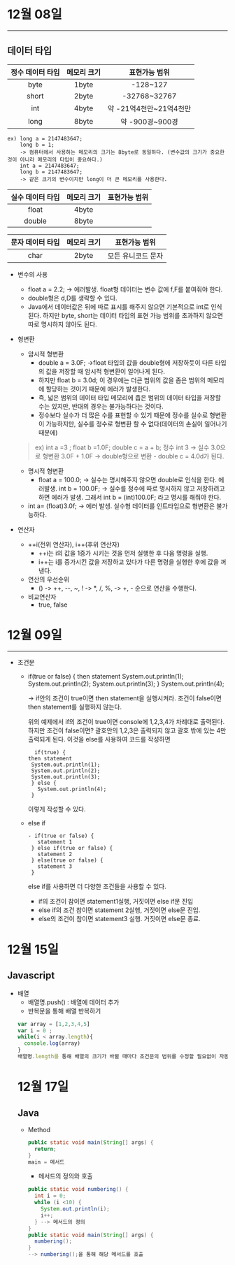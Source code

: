 # 12월 08일
---
## 데이터 타입


  |정수 데이터 타입|메모리 크기|표현가능 범위|
  |:--:|:--:|:--:|
  |byte|1byte|-128~127|
  |short|2byte|-32768~32767|
  |int|4byte|약 -21억4천만~21억4천만|
  |long|8byte|약 -900경~900경|

    ex) long a = 2147483647;
        long b = 1;    
        -> 컴퓨터에서 사용하는 메모리의 크기는 8byte로 동일하다. (변수값의 크기가 중요한 것이 아니라 메모리의 타입이 중요하다.)
        int a = 2147483647;
        long b = 2147483647;
        -> 같은 크기의 변수이지만 long이 더 큰 메모리를 사용한다.

  
  |실수 데이터 타입|메모리 크기|표현가능 범위|
  |:--:|:--:|:--:|
  |float|4byte||
  |double|8byte||
  
  
  |문자 데이터 타입|메모리 크기|표현가능 범위|
  |:--:|:--:|:--:|
  |char|2byte|모든 유니코드 문자|

  - 변수의 사용
    - float a = 2.2; -> 에러발생. float형 데이터는 변수 값에 f,F를 붙여줘야 한다.
    - double형은 d,D를 생략할 수 있다.
    - Java에서 데이터값은 뒤에 따로 표시를 해주지 않으면 기본적으로 int로 인식된다. 하지만 byte, short는 데이터 타입의 표현 가능 범위를 초과하지 않으면 따로 명시하지 않아도 된다.

- 형변환
  - 암시적 형변환
    - double a = 3.0F; ->float 타입의 값을 double형에 저장하듯이 다른 타입의 값을 저장할 때 암시적 형변환이 일어나게 된다.
    - 하지만 float b = 3.0d; 이 경우에는 더큰 범위의 값을 좁은 범위의 메모리에 할당하는 것이기 때문에 에러가 발생한다. 
    - 즉, 넓은 범위의 데이터 타입 메모리에 좁은 범위의 데이터 타입을 저장할 수는 있지만, 반대의 경우는 불가능하다는 것이다.
    - 정수보다 실수가 더 많은 수를 표현할 수 있기 때문에 정수를 실수로 형변환이 가능하지만, 실수를 정수로 형변환 할 수 없다(데이터의 손실이 일어나기 때문에)
    
   > ex) int a =3 ;
		float b =1.0F;
		double c = a + b;
        정수 int 3 -> 실수 3.0으로 형변환
        3.0F + 1.0F -> double형으로 변환 - double c = 4.0d가 된다.
    - 명시적 형변환
      - float a = 100.0; -> 실수는 명시해주지 않으면 double로 인식을 한다. 에러발생.
      int b = 100.0F; -> 실수를 정수에 따로 명시하지 않고 저장하려고 하면 에러가 발생.
      그래서 int b = (int)100.0F; 라고 명시를 해줘야 한다.
     - int a= (float)3.0f; -> 에러 발생. 실수형 데이터를 인트타입으로 형변환은 불가능하다.
- 연산자
  - ++i(전위 연산자), i++(후위 연산자)
    - ++i는 i의 값을 1증가 시키는 것을 먼저 실행한 후 다음 명령을 실행.
    - i++는 i를 증가시킨 값을 저장하고 있다가 다른 명령을 실행한 후에 값을 꺼낸다.
  - 연산의 우선순위
    - () -> ++, --, ~, ! -> *, /, %, -> +, - 순으로 연산을 수행한다.
  - 비교연산자
    - true, false 

# 12월 09일
---
- 조건문
  - if(true or false) {
        then statement
      System.out.println(1);
      System.out.println(2);
      System.out.println(3);
    }
    System.out.println(4);
  
    -> if안의 조건이 true이면 then statement을 실행시켜라.
    조건이 false이면 then statement를 실행하지 않는다.
    
    위의 예제에서 if의 조건이 true이면 console에 1,2,3,4가 차례대로 출력된다.
    하지만 조건이 false이면? 괄호안의 1,2,3은 출력되지 않고 괄호 밖에 있는 4만 출력되게 된다.
    이것을 else를 사용하여 코드를 작성하면

          if(true) {
        then statement
         System.out.println(1);
         System.out.println(2);
         System.out.println(3);
         } else {
           System.out.println(4);
         }
    이렇게 작성할 수 있다.
  - else if
   
        - if(true or false) {
           statement 1
         } else if(true or false) {
           statement 2
         } else(true or false) {
           statement 3
         }
    else if를 사용하면 더 다양한 조건들을 사용할 수 있다. 
    - if의 조건이 참이면 statement1실행, 거짓이면 else if문 진입
    - else if의 조건 참이면 statement 2실행, 거짓이면 else문 진입.
    - else의 조건이 참이면 statement3 실행. 거짓이면 else문 종료.
  
# 12월 15일
## Javascript
- 배열
  - 배열명.push() : 배열에 데이터 추가
  - 반복문을 통해 배열 반복하기
  ```javascript
  var array = [1,2,3,4,5]
  var i = 0 ;
  while(i < array.length){
    console.log(array)
  }
  배열명.length를 통해 배열의 크기가 바뀔 때마다 조건문의 범위를 수정할 필요없이 자동으로 배열 크기만큼 반복하는 작업을 수행할 수 있다.
  ```
  # 12월 17일
  ## Java
  - Method
    ```java
    public static void main(String[] args) {
      return;
    }
    main = 메서드
    ```
    - 메서드의 정의와 호출
    ```java
    public static void numbering() {
      int i = 0;
      while (i <10) {
        System.out.println(i);
        i++;
      } --> 메서드의 정의
    }
    public static void main(String[] args) {
      numbering();
    }
    --> numbering();을 통해 해당 메서드를 호출
    ```
  